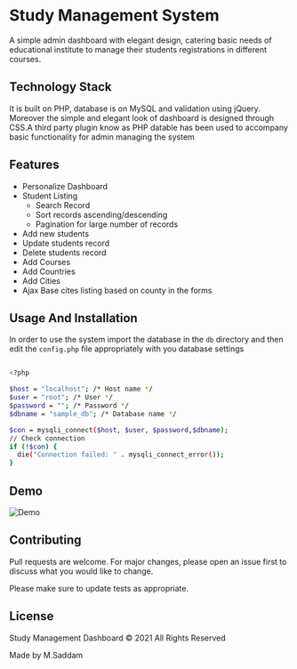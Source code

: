 # Study Management System

A simple admin dashboard with elegant design, catering basic needs of  educational institute to manage their students registrations in different courses.

## Technology Stack
It is built on  PHP, database is on MySQL and validation using jQuery. Moreover the simple and elegant look of dashboard is designed through CSS.A third party plugin know as PHP datable has been used to accompany basic functionality for admin managing the system

## Features
* Personalize Dashboard
* Student Listing
  - Search Record
  - Sort records ascending/descending
  - Pagination for large number of records
* Add new students
* Update students record
* Delete students record
* Add Courses
* Add Countries
* Add Cities
* Ajax Base cites listing based on county in the forms




## Usage And Installation
In order to use the system import the database in the `db` directory and then edit the `config.php` file appropriately with you database settings

```bash

<?php

$host = "localhost"; /* Host name */
$user = "root"; /* User */
$password = ""; /* Password */
$dbname = "sample_db"; /* Database name */

$con = mysqli_connect($host, $user, $password,$dbname);
// Check connection
if (!$con) {
  die("Connection failed: " . mysqli_connect_error());
}


```
## Demo
![Demo](https://raw.githubusercontent.com/MSaddamKamal/study-management-system/main/screenshot/study_demo.gif)

## Contributing
Pull requests are welcome. For major changes, please open an issue first to discuss what you would like to change.

Please make sure to update tests as appropriate.

## License
Study Management Dashboard © 2021 All Rights Reserved

Made by M.Saddam
